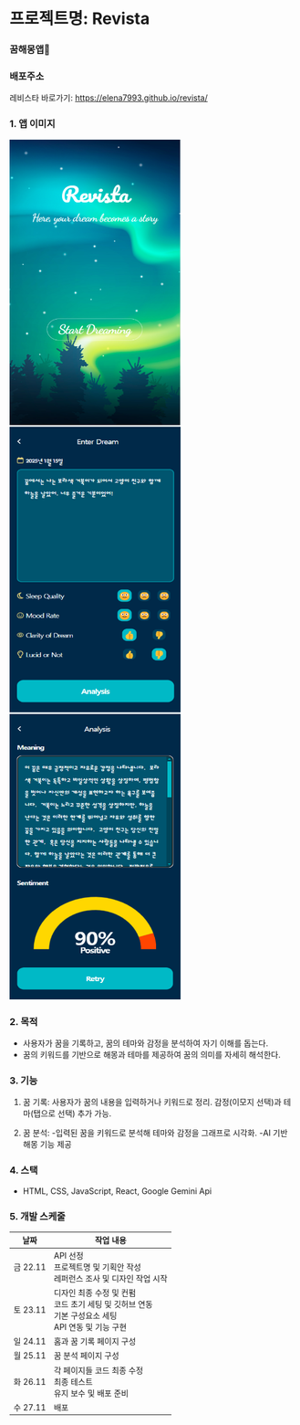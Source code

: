# 프로젝트명: Revista

### 꿈해몽앱👀

### 배포주소

레비스타 바로가기: <https://elena7993.github.io/revista/>

### 1. 앱 이미지

<img src="./public/revista_images/Revista_home.png" alt="홈화면" width="300" height="500">
<img src="./public/revista_images/Revista_enter.png" alt="꿈기록화면" width="300" height="500">
<img src="./public/revista_images/Revista_analysis.png" alt="꿈분석화면" width="300" height="500">

### 2. 목적

- 사용자가 꿈을 기록하고, 꿈의 테마와 감정을 분석하여 자기 이해를 돕는다.
- 꿈의 키워드를 기반으로 해몽과 테마를 제공하여 꿈의 의미를 자세히 해석한다.

### 3. 기능

1. 꿈 기록:
   사용자가 꿈의 내용을 입력하거나 키워드로 정리.
   감정(이모지 선택)과 테마(탭으로 선택) 추가 가능.

2. 꿈 분석: -입력된 꿈을 키워드로 분석해 테마와 감정을 그래프로 시각화.
   -AI 기반 해몽 기능 제공

### 4. 스택

- HTML, CSS, JavaScript, React, Google Gemini Api

### 5. 개발 스케줄

| 날짜     | 작업 내용                                                                                                |
| -------- | -------------------------------------------------------------------------------------------------------- |
| 금 22.11 | API 선정<br>프로젝트명 및 기획안 작성<br>레퍼런스 조사 및 디자인 작업 시작                               |
| 토 23.11 | 디자인 최종 수정 및 컨펌<br>코드 초기 세팅 및 깃허브 연동<br>기본 구성요소 세팅<br>API 연동 및 기능 구현 |
| 일 24.11 | 홈과 꿈 기록 페이지 구성                                                                                 |
| 월 25.11 | 꿈 분석 페이지 구성                                                                                      |
| 화 26.11 | 각 페이지들 코드 최종 수정<br>최종 테스트<br>유지 보수 및 배포 준비                                      |
| 수 27.11 | 배포                                                                                                     |

